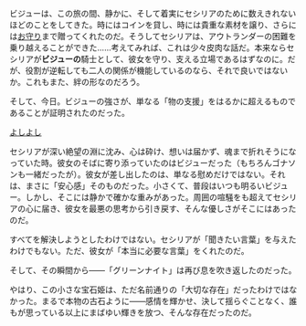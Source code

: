<!-- title: エモーショナルサポート・ちび姫 -->
<!-- relationship: Protector -->

ビジューは、この旅の間、静かに、そして着実にセシリアのために数えきれないほどのことをしてきた。時にはコインを貸し、時には貴重な素材を譲り、さらには[お守り](https://www.youtube.com/watch?v=I75IWfMGVgM&t=6558)まで贈ってくれたのだ。そうしてセシリアは、アウトランダーの困難を乗り越えることができた……考えてみれば、これは少々皮肉な話だ。本来ならセシリアが**ビジューの**騎士として、彼女を守り、支える立場であるはずなのに。だが、役割が逆転しても二人の関係が機能しているのなら、それで良いではないか。これもまた、絆の形なのだろう。

そして、今日。ビジューの強さが、単なる「物の支援」をはるかに超えるものであることが証明されたのだった。

[よしよし](#embed:https://www.youtube.com/live/I75IWfMGVgM?si=ec5M5jzztWb0Awye&t=9214)

セシリアが深い絶望の淵に沈み、心は砕け、想いは届かず、魂まで折れそうになっていた時。彼女のそばに寄り添っていたのはビジューだった（もちろんゴナソンも一緒だったが）。彼女が差し出したのは、単なる慰めだけではない。それは、まさに「安心感」そのものだった。小さくて、普段はいつも明るいビジュー。しかし、そこには静かで確かな重みがあった。周囲の喧騒をも超えてセシリアの心に届き、彼女を最悪の思考から引き戻す、そんな優しさがそこにはあったのだ。

すべてを解決しようとしたわけではない。セシリアが「聞きたい言葉」を与えたわけでもない。ただ、彼女が「本当に必要な言葉」をくれたのだ。

そして、その瞬間から――「グリーンナイト」は再び息を吹き返したのだった。

やはり、この小さな宝石姫は、ただ名前通りの「大切な存在」だったわけではなかった。まるで本物の古石ように――感情を輝かせ、決して揺らぐことなく、誰もが思っている以上にまばゆい輝きを放つ、そんな存在だったのだ。
